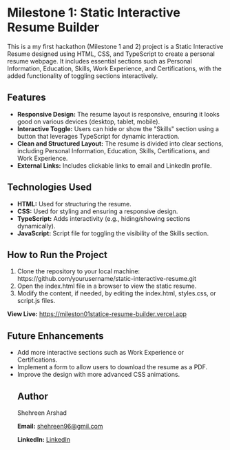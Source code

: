 <h1> Milestone 1: Static Interactive Resume Builder</h1>

<p>This is a my first hackathon (Milestone 1 and 2) project is a Static Interactive Resume designed using HTML, CSS, and TypeScript to create a personal resume webpage. It includes essential sections such as Personal Information, Education, Skills, Work Experience, and Certifications, with the added functionality of toggling sections interactively.</p>

<h2>Features</h2>
<ul>
<li><b> Responsive Design:</b> The resume layout is responsive, ensuring it looks good on various devices (desktop, tablet, mobile).</li>

<li><b>Interactive Toggle:</b> Users can hide or show the "Skills" section using a button that leverages TypeScript for dynamic interaction.</li>

<li><b>Clean and Structured Layout:</b> The resume is divided into clear sections, including Personal Information, Education, Skills, Certifications, and Work Experience.</li>

<li><b>External Links:</b> Includes clickable links to email and LinkedIn profile.</li>
</ul>

<h2>Technologies Used </h2>
<ul>
<li><b>HTML:</b> Used for structuring the resume.</li>
<li><b>CSS:</b> Used for styling and ensuring a responsive design.</li>
<li><b>TypeScript:</b> Adds interactivity (e.g., hiding/showing sections dynamically).</li>
<li><b>JavaScript:</b> Script file for toggling the visibility of the Skills section.</li>
</ul>

<h2>How to Run the Project</h2>
<ol>
 <li>Clone the repository to your local machine:
 https://github.com/yourusername/static-interactive-resume.git</li>
<li>Open the index.html file in a browser to view the static resume.</li>
<li>Modify the content, if needed, by editing the index.html, styles.css, or script.js files.</li>
</ol>

 <b>View Live:</b> https://mileston01statice-resume-builder.vercel.app
<h2>Future Enhancements</h2>
<ul>
<li>Add more interactive sections such as Work Experience or Certifications.</li>
<li>Implement a form to allow users to download the resume as a PDF.</li>
<li>Improve the design with more advanced CSS animations.</li>

<h2>Author</h2>

<p>Shehreen Arshad</p>
<p><b>Email:</b> <a href="mailto:shehreenarshad96@gmil.com" target="_blank">shehreen96@gmil.com</a></p>
<p><b>LinkedIn:</b> <a href="https://www.linkedin.com/in/shehreen-arshad-91b44b2a9" target="_blank">LinkedIn</a></p>
